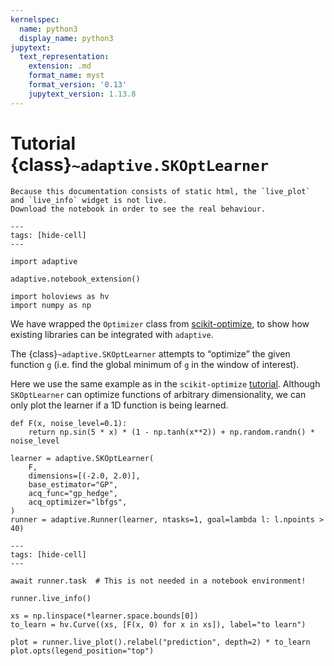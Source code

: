 ```yaml
---
kernelspec:
  name: python3
  display_name: python3
jupytext:
  text_representation:
    extension: .md
    format_name: myst
    format_version: '0.13'
    jupytext_version: 1.13.8
---
```

# Tutorial {class}`~adaptive.SKOptLearner`

```{note}
Because this documentation consists of static html, the `live_plot` and `live_info` widget is not live.
Download the notebook in order to see the real behaviour.
```

[^download]: This notebook can be downloaded as **{nb-download}`tutorial.SKOptLearner.ipynb`** and {download}`tutorial.SKOptLearner.md`.

```{code-cell}
---
tags: [hide-cell]
---

import adaptive

adaptive.notebook_extension()

import holoviews as hv
import numpy as np
```

We have wrapped the `Optimizer` class from [scikit-optimize](https://github.com/scikit-optimize/scikit-optimize), to show how existing libraries can be integrated with `adaptive`.

The {class}`~adaptive.SKOptLearner` attempts to “optimize” the given function `g` (i.e. find the global minimum of `g` in the window of interest).

Here we use the same example as in the `scikit-optimize` [tutorial](https://github.com/scikit-optimize/scikit-optimize/blob/master/examples/ask-and-tell.ipynb).
Although `SKOptLearner` can optimize functions of arbitrary dimensionality, we can only plot the learner if a 1D function is being learned.

```{code-cell}
def F(x, noise_level=0.1):
    return np.sin(5 * x) * (1 - np.tanh(x**2)) + np.random.randn() * noise_level
```

```{code-cell}
learner = adaptive.SKOptLearner(
    F,
    dimensions=[(-2.0, 2.0)],
    base_estimator="GP",
    acq_func="gp_hedge",
    acq_optimizer="lbfgs",
)
runner = adaptive.Runner(learner, ntasks=1, goal=lambda l: l.npoints > 40)
```

```{code-cell}
---
tags: [hide-cell]
---

await runner.task  # This is not needed in a notebook environment!
```

```{code-cell}
runner.live_info()
```

```{code-cell}
xs = np.linspace(*learner.space.bounds[0])
to_learn = hv.Curve((xs, [F(x, 0) for x in xs]), label="to learn")

plot = runner.live_plot().relabel("prediction", depth=2) * to_learn
plot.opts(legend_position="top")
```
